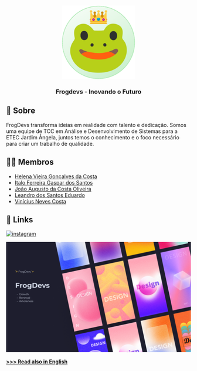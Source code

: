 <h3 align="center">
	<img src="assets\readme.png" width="200" height="200" alt="Logo"/><br/>
	<br/>
	Frogdevs - Inovando o Futuro
</h3>

## 🚀 Sobre

FrogDevs transforma ideias em realidade com talento e dedicação. Somos uma equipe de TCC em Análise e Desenvolvimento de Sistemas para a ETEC Jardim Ângela, juntos temos o conhecimento e o foco necessário para criar um trabalho de qualidade. 

## 👨‍💻 Membros

- [Helena Vieira Gonçalves da Costa](https://github.com/ahaiiro)
- [Italo Ferreira Gaspar dos Santos](https://github.com/ItaloGaspar)
- [João Augusto da Costa Oliveira](https://github.com/Jokxis)
- [Leandro dos Santos Eduardo](https://github.com/miraibr)
- [Vinícius Neves Costa](https://github.com/Jolonte)

## 🔗 Links
[![instagram](https://img.shields.io/badge/instagram-1DA1F2?style=for-the-badge&logo=instagram&logoColor=white)](https://www.instagram.com/frogdevs/)
	
<p align="center">
  <img src="assets\banner.png" alt="Banner"/>
</p>

[**>>> Read also in English**](https://github.com/FrogDevs/.github/blob/main/profile/en_readme.md)
